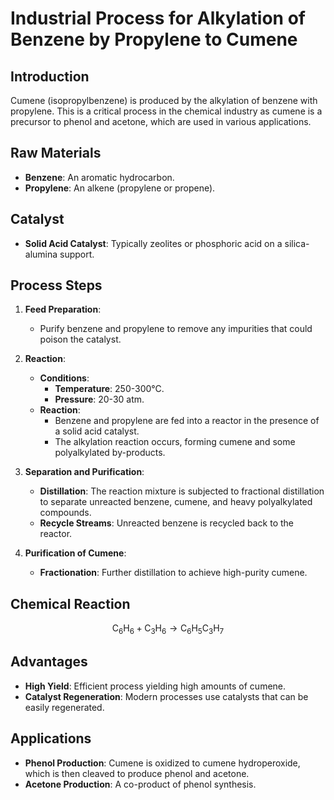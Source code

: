 # Industrial Process for Alkylation of Benzene by Propylene to Cumene

## Introduction
Cumene (isopropylbenzene) is produced by the alkylation of benzene with propylene. This is a critical process in the chemical industry as cumene is a precursor to phenol and acetone, which are used in various applications.

## Raw Materials
- **Benzene**: An aromatic hydrocarbon.
- **Propylene**: An alkene (propylene or propene).

## Catalyst
- **Solid Acid Catalyst**: Typically zeolites or phosphoric acid on a silica-alumina support.

## Process Steps

1. **Feed Preparation**:
   - Purify benzene and propylene to remove any impurities that could poison the catalyst.

2. **Reaction**:
   - **Conditions**:
     - **Temperature**: 250-300°C.
     - **Pressure**: 20-30 atm.
   - **Reaction**:
     - Benzene and propylene are fed into a reactor in the presence of a solid acid catalyst.
     - The alkylation reaction occurs, forming cumene and some polyalkylated by-products.

3. **Separation and Purification**:
   - **Distillation**: The reaction mixture is subjected to fractional distillation to separate unreacted benzene, cumene, and heavy polyalkylated compounds.
   - **Recycle Streams**: Unreacted benzene is recycled back to the reactor.

4. **Purification of Cumene**:
   - **Fractionation**: Further distillation to achieve high-purity cumene.

## Chemical Reaction
$$
\text{C}_6\text{H}_6 + \text{C}_3\text{H}_6 \rightarrow \text{C}_6\text{H}_5\text{C}_3\text{H}_7
$$

## Advantages
- **High Yield**: Efficient process yielding high amounts of cumene.
- **Catalyst Regeneration**: Modern processes use catalysts that can be easily regenerated.

## Applications
- **Phenol Production**: Cumene is oxidized to cumene hydroperoxide, which is then cleaved to produce phenol and acetone.
- **Acetone Production**: A co-product of phenol synthesis.
